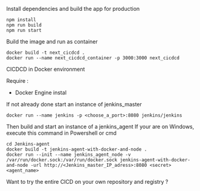 Install dependencies and build the app for production
```
npm install
npm run build
npm run start
```

Build the image and run as container
```
docker build -t next_cicdcd .
docker run --name next_cicdcd_container -p 3000:3000 next_cicdcd
```

CICDCD in Docker environment

Require :
- Docker Engine instal

If not already done start an instance of jenkins_master
```
docker run --name jenkins -p <choose_a_port>:8080 jenkins/jenkins
```

Then build and start an instance of a jenkins_agent
If your are on Windows, execute this command in Powershell or cmd
```
cd Jenkins-agent
docker build -t jenkins-agent-with-docker-and-node .
docker run --init --name jenkins_agent_node -v /var/run/docker.sock:/var/run/docker.sock jenkins-agent-with-docker-and-node -url http://<Jenkins_master_IP_adress>:8080 <secret> <agent_name>
```

Want to try the entire CICD on your own repository and registry ?
